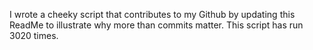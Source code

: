 I wrote a cheeky script that contributes to my Github by updating this ReadMe to illustrate why more than commits matter. This script has run 3020 times.